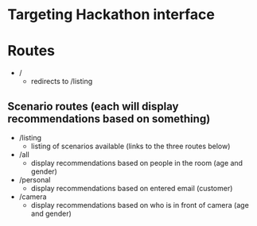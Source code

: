 Targeting Hackathon interface
============

# Routes
- /
    - redirects to /listing
## Scenario routes (each will display recommendations based on something)
- /listing
    - listing of scenarios available (links to the three routes below)
- /all
    - display recommendations based on people in the room (age and gender)
- /personal
    - display recommendations based on entered email (customer)
- /camera
    - display recommendations based on who is in front of camera (age and gender)
